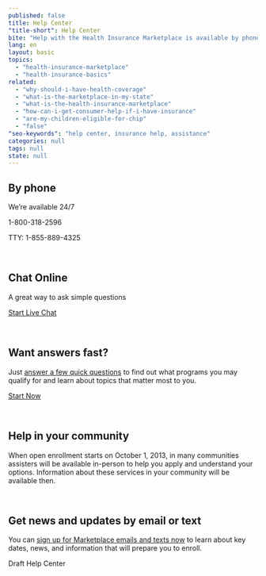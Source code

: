 ```yaml
---
published: false
title: Help Center
"title-short": Help Center
bite: "Help with the Health Insurance Marketplace is available by phone, live chat, and online. Starting in October, in-person help will be available in many communities. "
lang: en
layout: basic
topics: 
  - "health-insurance-marketplace"
  - "health-insurance-basics"
related: 
  - "why-should-i-have-health-coverage"
  - "what-is-the-marketplace-in-my-state"
  - "what-is-the-health-insurance-marketplace"
  - "how-can-i-get-consumer-help-if-i-have-insurance"
  - "are-my-children-eligible-for-chip"
  - "false"
"seo-keywords": "help center, insurance help, assistance"
categories: null
tags: null
state: null
---
```


## By phone 
We’re available 24/7

1-800-318-2596

TTY: 1-855-889-4325

<br/>

## Chat Online
A great way to ask simple questions

<a id='start-chat' type='button' class='btn btn-large btn-green' href='#'>Start Live Chat</a>

<br/>

## Want answers fast?
Just [answer a few quick questions](/quick-answers/#step-1) to find out what programs you may qualify for and learn about topics that matter most to you.

<a type='button' class='btn btn-large btn-green' href='{{site.baseurl}}/quick-answers'>Start Now</a>

<br/>

## Help in your community
When open enrollment starts on October 1, 2013, in many communities assisters will be available in-person to help you apply and understand your options. Information about these services in your community will be available then. 

<br/>

## Get news and updates by email or text
You can [sign up for Marketplace emails and texts now](/subscribe) to learn about key dates, news, and information that will prepare you to enroll.

Draft Help Center
